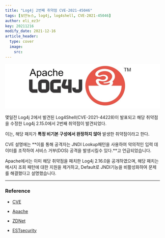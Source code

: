 ```yaml
---
title: "Log4j 2번째 취약점 CVE-2021-45046"
tags: [보안뉴스, log4j, log4shell, CVE-2021-45046]
author: eli_ez3r
key: 20211216
modify_date: 2021-12-16
article_header:
  type: cover
  image:
    src:
---
```



![Log4j Logo](/assets/img/Apache-Log4j-Logo.jpg)



몇일전 Log4j 2에서 발견된 Log4Shell(CVE-2021-44228)이 발표되고 해당 취약점을 수정한 Log4j 2.15.0에서 2번째 취약점이 발견되었다.

이는, 해당 패치가 **특정 비기본 구성에서 완정하지 않아** 발생한 취약점이라고 한다.



CVE 설명에는 **이를 통해 공격자는 JNDI Lookup패턴을 사용하여 악의적인 입력 데이터를 조작하여 서비스 거부(DOS) 공격을 발생시킬수 있다.**고 언급되었습니다.



Apache에서는 이미 해당 취약점을 패치한 Log4j 2.16.0을 공개하였으며, 해당 패치는 메시지 조회 패턴에 대한 지원을 제거하고, Default로 JNDI기능을 비활성화하여 문제를 해결했다고 설명했습니다.



-----

### Reference

- [CVE](https://cve.mitre.org/cgi-bin/cvename.cgi?name=CVE-2021-45046)
- [Apache](https://logging.apache.org/log4j/2.x/download.html)
- [ZDNet](https://www.zdnet.com/article/second-log4j-vulnerability-found-apache-log4j-2-16-0-released/)

- [ESTsecurity](https://blog.alyac.co.kr/4355?category=750247)
